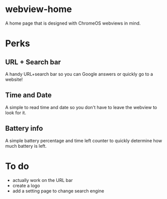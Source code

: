 # webview-home
A home page that is designed with ChromeOS webviews in mind.

# Perks
## URL + Search bar
A handy URL+search bar so you can Google answers or quickly go to a website!
## Time and Date
A simple to read time and date so you don't have to leave the webview to look for it.
## Battery info
A simple battery percentage and time left counter to quickly determine how much battery is left.

# To do
- actually work on the URL bar
- create a logo
- add a setting page to change search engine
